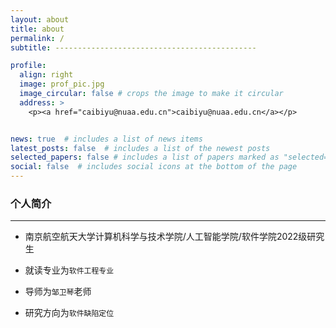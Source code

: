 ```yaml
---
layout: about
title: about
permalink: /
subtitle: ---------------------------------------------

profile:
  align: right
  image: prof_pic.jpg
  image_circular: false # crops the image to make it circular
  address: >
    <p><a href="caibiyu@nuaa.edu.cn">caibiyu@nuaa.edu.cn</a></p>


news: true  # includes a list of news items
latest_posts: false  # includes a list of the newest posts
selected_papers: false # includes a list of papers marked as "selected={true}"
social: false  # includes social icons at the bottom of the page
---
```


### 个人简介
--------------------
* 南京航空航天大学计算机科学与技术学院/人工智能学院/软件学院2022级研究生

* 就读专业为`软件工程专业`

* 导师为`邹卫琴`老师

* 研究方向为`软件缺陷定位`
